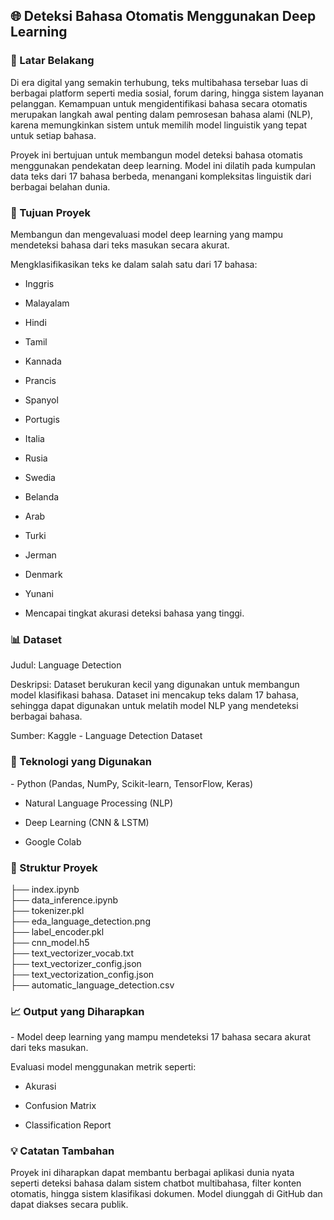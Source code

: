 <h2> 🌐 Deteksi Bahasa Otomatis Menggunakan Deep Learning </h2>

<h3>📌 Latar Belakang</h3>
<p>Di era digital yang semakin terhubung, teks multibahasa tersebar luas di berbagai platform seperti media sosial, forum daring, hingga sistem layanan pelanggan. Kemampuan untuk mengidentifikasi bahasa secara otomatis merupakan langkah awal penting dalam pemrosesan bahasa alami (NLP), karena memungkinkan sistem untuk memilih model linguistik yang tepat untuk setiap bahasa.</p>

<p>Proyek ini bertujuan untuk membangun model deteksi bahasa otomatis menggunakan pendekatan deep learning. Model ini dilatih pada kumpulan data teks dari 17 bahasa berbeda, menangani kompleksitas linguistik dari berbagai belahan dunia.</p>

<h3>🎯 Tujuan Proyek</h3>
<p>Membangun dan mengevaluasi model deep learning yang mampu mendeteksi bahasa dari teks masukan secara akurat.</p>

<p>Mengklasifikasikan teks ke dalam salah satu dari 17 bahasa:</p>

- Inggris

- Malayalam

- Hindi

- Tamil

- Kannada

- Prancis

- Spanyol

- Portugis

- Italia

- Rusia

- Swedia

- Belanda

- Arab

- Turki

- Jerman

- Denmark

- Yunani

- Mencapai tingkat akurasi deteksi bahasa yang tinggi.

<h3>📊 Dataset</h3>
<p>Judul: Language Detection</p>
<p>Deskripsi: Dataset berukuran kecil yang digunakan untuk membangun model klasifikasi bahasa. Dataset ini mencakup teks dalam 17 bahasa, sehingga dapat digunakan untuk melatih model NLP yang mendeteksi berbagai bahasa.</p>
<p>Sumber: Kaggle - Language Detection Dataset</p>

<h3>🧰 Teknologi yang Digunakan</h3>
- Python (Pandas, NumPy, Scikit-learn, TensorFlow, Keras)

- Natural Language Processing (NLP)

- Deep Learning (CNN & LSTM)

- Google Colab

<h3>📁 Struktur Proyek</h3>
├── index.ipynb</br>
├── data_inference.ipynb</br>
├── tokenizer.pkl</br>
├── eda_language_detection.png</br>
├── label_encoder.pkl</br>
├── cnn_model.h5</br>
├── text_vectorizer_vocab.txt</br>
├── text_vectorizer_config.json</br>
├── text_vectorization_config.json</br>
├── automatic_language_detection.csv

<h3>📈 Output yang Diharapkan</h3>
- Model deep learning yang mampu mendeteksi 17 bahasa secara akurat dari teks masukan.

Evaluasi model menggunakan metrik seperti:

- Akurasi

- Confusion Matrix

- Classification Report

<h3>💡 Catatan Tambahan</h3>
<p>Proyek ini diharapkan dapat membantu berbagai aplikasi dunia nyata seperti deteksi bahasa dalam sistem chatbot multibahasa, filter konten otomatis, hingga sistem klasifikasi dokumen. Model diunggah di GitHub dan dapat diakses secara publik.</p>
